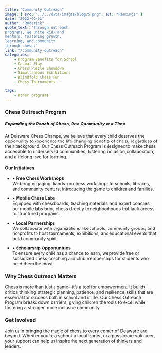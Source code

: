 ```yaml
---
title: "Community Outreach"
image: { src: "../../data/images/blog/5.png", alt: "Rankings" }
date: "2022-03-02"
author: "Roderick"
quote_text: "Through outreach
programs, we unite kids and
mentors, fostering growth,
learning, and community
through chess."
link: "/community-outreach" 
categories:
    - Program Benefits for School
    - Casual Play
    - Chess Puzzle Showdown
    - Simultaneous Exhibitions
    - Blindfold Chess Fun
    - Chess Tournaments

tags:
    - Other programs
---
```


### Chess Outreach Program
##### Expanding the Reach of Chess, One Community at a Time
At Delaware Chess Champs, we believe that every child deserves the opportunity to experience the life-changing benefits of chess, regardless of their background. Our Chess Outreach Program is designed to make chess accessible to underserved communities, fostering inclusion, collaboration, and a lifelong love for learning.

#### Our Initiatives

- • **Free Chess Workshops**  
  We bring engaging, hands-on chess workshops to schools, libraries, and community centers, introducing the game to children and families.

- • **Mobile Chess Labs**  
  Equipped with chessboards, teaching materials, and expert coaches, our mobile labs bring chess directly to neighborhoods that lack access to structured programs.

- • **Local Partnerships**  
  We collaborate with organizations like schools, community groups, and nonprofits to host tournaments, exhibitions, and educational events that build community spirit.

- • **Scholarship Opportunities**  
  To ensure every child has a chance to learn, we provide free or subsidized chess coaching and club memberships for students who need them the most.

### Why Chess Outreach Matters
Chess is more than just a game—it’s a tool for empowerment. It builds critical thinking, strategic planning, patience, and resilience, skills that are essential for success both in school and in life. Our Chess Outreach Program breaks down barriers, giving children the tools to excel while fostering a stronger, more inclusive community.

### Get Involved
Join us in bringing the magic of chess to every corner of Delaware and beyond. Whether you’re a school, a local leader, or a passionate volunteer, your support can help us inspire the next generation of thinkers and leaders.
